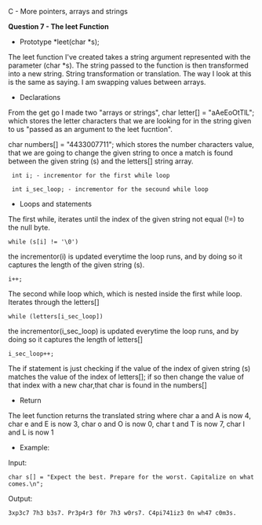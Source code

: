 C - More pointers, arrays and strings

**Question 7 - The leet Function**

 - Prototype *leet(char *s);

The leet function I've created takes a string argument represented with the parameter (char *s). The string passed to the function is then transformed into a new string.
String transformation or translation. The way I look at this is the same as saying. I am swapping values between arrays. 

 - Declarations

From the get go I made two "arrays or strings", char letter[] = "aAeEoOtTlL"; which stores the letter characters that we are looking for in the string given to us "passed as an argument to the leet fucntion".

char numbers[] = "4433007711"; which stores the number characters value, that we are going to change the given string to once a match is found between the given string (s) and the letters[] string array.

     int i; - incrementor for the first while loop

     int i_sec_loop; - incrementor for the secound while loop

 - Loops and statements

The first while, iterates until the index of the given string not equal (!=) to the null byte.

    while (s[i] != '\0')

the incrementor(i) is updated everytime the loop runs, and by doing so it captures the length of the given string (s).

    i++;

The second while loop which, which is nested inside the first while loop. Iterates through the letters[]

    while (letters[i_sec_loop])

the incrementor(i_sec_loop) is updated everytime the loop runs, and by doing so it captures the length of letters[]

    i_sec_loop++;

The if statement is just checking if the value of the index of given string (s) matches the value of the index of letters[]; if so then change the value of that index with a new char,that char is found in the numbers[]

 - Return

The leet function returns the translated string where char a and A is now 4, char e and E is now 3, char o and O is now 0, char t and T is now 7, char l and L is now 1

 - Example:

Input:

	char s[] = "Expect the best. Prepare for the worst. Capitalize on what comes.\n";

Output:

	3xp3c7 7h3 b3s7. Pr3p4r3 f0r 7h3 w0rs7. C4pi741iz3 0n wh47 c0m3s.
